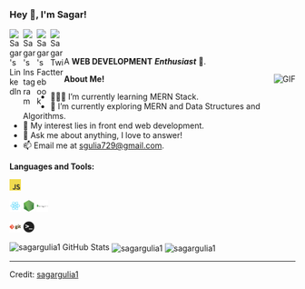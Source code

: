 

<h3 title="hehehe"> Hey 👋, I'm Sagar!</h3>

<a href="https://www.linkedin.com/in/sagar-gulia">
  <img align="left" alt="Sagar's LinkedIn" width="24px" src="https://cdn.jsdelivr.net/npm/simple-icons@v3/icons/linkedin.svg" />
</a>
<a href="https://www.instagram.com/sagar_gulia1/">
  <img align="left" alt="Sagar's Instagram" width="24px" src="https://cdn.jsdelivr.net/npm/simple-icons@v3/icons/instagram.svg" />
</a>
<a href="https://www.facebook.com/sagar.gulia.5494/">
  <img align="left" alt="Sagar's Facebook" width="24px" src="https://cdn.jsdelivr.net/npm/simple-icons@v3/icons/facebook.svg" />
</a>
<a href="https://twitter.com/sagar_gulia1">
  <img align="left" alt="Sagar Twitter" width="24px" src="https://cdn.jsdelivr.net/npm/simple-icons@3.13.0/icons/twitter.svg" />
</a>




<br />
<br />

A **WEB DEVELOPMENT** ***Enthusiast*** 🚀.
 

  <img align="right" alt="GIF" src="https://i.pinimg.com/originals/e4/26/70/e426702edf874b181aced1e2fa5c6cde.gif" />

**About Me!**

- 👨🏽‍💻 I’m currently learning MERN Stack.
- 🌱 I’m currently exploring MERN and Data Structures and Algorithms. 
- 🤔 My interest lies in front end web development.
- 💬 Ask me about anything, I love to answer!
- 📫 Email me at [sgulia729@gmail.com](mailto:sgulia729@gmail.com).



**Languages and Tools:**  


<code><img height="20" src="https://raw.githubusercontent.com/github/explore/80688e429a7d4ef2fca1e82350fe8e3517d3494d/topics/javascript/javascript.png"></code>

<code><img height="20" src="https://raw.githubusercontent.com/github/explore/80688e429a7d4ef2fca1e82350fe8e3517d3494d/topics/react/react.png"></code>
<code><img height="20" src="https://raw.githubusercontent.com/github/explore/80688e429a7d4ef2fca1e82350fe8e3517d3494d/topics/nodejs/nodejs.png"></code>
<code><img height="20" src="https://raw.githubusercontent.com/github/explore/80688e429a7d4ef2fca1e82350fe8e3517d3494d/topics/mongodb/mongodb.png"></code>

<code><img height="20" src="https://raw.githubusercontent.com/github/explore/80688e429a7d4ef2fca1e82350fe8e3517d3494d/topics/git/git.png"></code>
<code><img height="20" src="https://raw.githubusercontent.com/github/explore/80688e429a7d4ef2fca1e82350fe8e3517d3494d/topics/terminal/terminal.png"></code>

<img src="https://github-readme-stats.vercel.app/api?username=sagargulia1&show_icons=true&hide_border=true&count_private=true&theme=shades-of-purple&icon_color=fad000" alt="sagargulia1 GitHub Stats">
<img align="center" src="https://github-readme-streak-stats.herokuapp.com/?user=sagargulia1&count_private=true&theme=radical" alt="sagargulia1" />
<img align="center" width=500 src="https://github-readme-stats.vercel.app/api/top-langs/?username=sagargulia1&count_private=true&theme=radical" alt="sagargulia1" />

----
Credit: [sagargulia1](https://github.com/sagargulia1)
